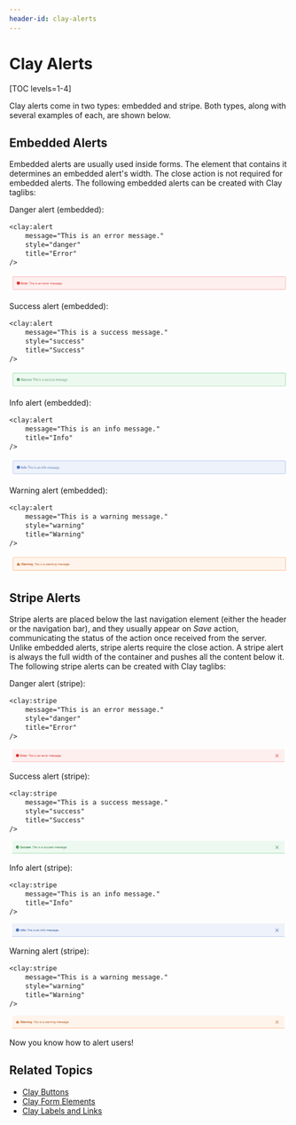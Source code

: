 ```yaml
---
header-id: clay-alerts
---
```


# Clay Alerts

[TOC levels=1-4]

Clay alerts come in two types: embedded and stripe. Both types, along with 
several examples of each, are shown below. 

## Embedded Alerts

Embedded alerts are usually used inside forms. The element that contains it
determines an embedded alert's width. The close action is not required for
embedded alerts. The following embedded alerts can be created with Clay
taglibs:

Danger alert (embedded):

```markup
<clay:alert
	message="This is an error message."
	style="danger"
	title="Error"
/>
```

![Figure 1: The danger alert notifies the user of an error or issue.](../../../../images/clay-taglib-alert-danger.png)

Success alert (embedded):

```markup
<clay:alert
	message="This is a success message."
	style="success"
	title="Success"
/>
```

![Figure 2: The success alert notifies the user when an action is successful.](../../../../images/clay-taglib-alert-success.png)

Info alert (embedded):

```markup
<clay:alert
	message="This is an info message."
	title="Info"
/>
```

![Figure 3: The info alert displays general information to the user.](../../../../images/clay-taglib-alert-info.png)

Warning alert (embedded):

```markup
<clay:alert
	message="This is a warning message."
	style="warning"
	title="Warning"
/>
```

![Figure 4: The warning alert displays a warning message to the user.](../../../../images/clay-taglib-alert-warning.png)

## Stripe Alerts

Stripe alerts are placed below the last navigation element (either the header or 
the navigation bar), and they usually appear on *Save* action, communicating 
the status of the action once received from the server. Unlike embedded alerts, 
stripe alerts require the close action. A stripe alert is always the full width 
of the container and pushes all the content below it. The following stripe 
alerts can be created with Clay taglibs:

Danger alert (stripe):

```markup
<clay:stripe
	message="This is an error message."
	style="danger"
	title="Error"
/>
```

![Figure 5: The danger striped alert notifies the user that an action has failed.](../../../../images/clay-taglib-alert-danger-stripe.png)

Success alert (stripe):

```markup
<clay:stripe
	message="This is a success message."
	style="success"
	title="Success"
/>
```

![Figure 6: The success striped alert notifies the user that an action has completed successfully.](../../../../images/clay-taglib-alert-success-stripe.png)

Info alert (stripe):

```markup
<clay:stripe
	message="This is an info message."
	title="Info"
/>
```

![Figure 7: The info striped alert displays general information about an action to the user.](../../../../images/clay-taglib-alert-info-stripe.png)

Warning alert (stripe):

```markup
<clay:stripe
	message="This is a warning message."
	style="warning"
	title="Warning"
/>
```
 
![Figure 8: The warning striped alert warns the user about an action.](../../../../images/clay-taglib-alert-warning-stripe.png)

Now you know how to alert users!

## Related Topics

- [Clay Buttons](/docs/7-2/reference/-/knowledge_base/r/clay-buttons)
- [Clay Form Elements](/docs/7-2/reference/-/knowledge_base/r/clay-form-elements)
- [Clay Labels and Links](/docs/7-2/reference/-/knowledge_base/r/clay-labels-and-links)
